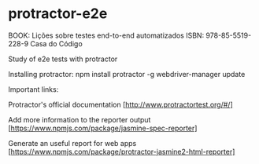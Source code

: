# protractor-e2e
BOOK: Lições sobre testes end-to-end automatizados ISBN: 978-85-5519-228-9 Casa do Código

Study of e2e tests with protractor

Installing protractor:
npm install protractor -g
webdriver-manager update

Important links:

Protractor's official documentation [http://www.protractortest.org/#/]

Add more information to the reporter output [https://www.npmjs.com/package/jasmine-spec-reporter]

Generate an useful report for web apps [https://www.npmjs.com/package/protractor-jasmine2-html-reporter]
